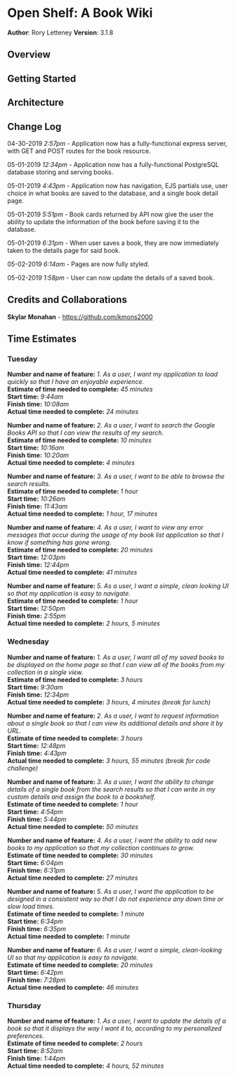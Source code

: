 # Open Shelf: A Book Wiki

**Author**: Rory Letteney
**Version**: 3.1.8

## Overview
<!-- Provide a high level overview of what this application is and why you are building it, beyond the fact that it's an assignment for a Code Fellows 301 class. (i.e. What's your problem domain?) -->

## Getting Started
<!-- What are the steps that a user must take in order to build this app on their own machine and get it running? -->

## Architecture
<!-- Provide a detailed description of the application design. What technologies (languages, libraries, etc) you're using, and any other relevant design information. -->

## Change Log
<!-- Use this area to document the iterative changes made to your application as each feature is successfully implemented. Use time stamps. Here's an examples: -->

04-30-2019 *2:57pm* - Application now has a fully-functional express server, with GET and POST routes for the book resource.

05-01-2019 *12:34pm* - Application now has a fully-functional PostgreSQL database storing and serving books.

05-01-2019 *4:43pm* - Application now has navigation, EJS partials use, user choice in what books are saved to the database, and a single book detail page.

05-01-2019 *5:51pm* - Book cards returned by API now give the user the ability to update the information of the book before saving it to the database.

05-01-2019 *6:31pm* - When user saves a book, they are now immediately taken to the details page for said book.

05-02-2019 *6:14am* - Pages are now fully styled.

05-02-2019 *1:58pm* - User can now update the details of a saved book.

## Credits and Collaborations
**Skylar Monahan** - https://github.com/kmons2000

## Time Estimates

### Tuesday

**Number and name of feature:** *1. As a user, I want my application to load quickly so that I have an enjoyable experience.*\
**Estimate of time needed to complete:** *45 minutes*\
**Start time:** *9:44am*\
**Finish time:** *10:08am*\
**Actual time needed to complete:** *24 minutes*

**Number and name of feature:** *2. As a user, I want to search the Google Books API so that I can view the results of my search.*\
**Estimate of time needed to complete:** *10 minutes*\
**Start time:** *10:16am*\
**Finish time:** *10:20am*\
**Actual time needed to complete:** *4 minutes*

**Number and name of feature:** *3. As a user, I want to be able to browse the search results.*\
**Estimate of time needed to complete:** *1 hour*\
**Start time:** *10:26am*\
**Finish time:** *11:43am*\
**Actual time needed to complete:** *1 hour, 17 minutes*

**Number and name of feature:** *4. As a user, I want to view any error messages that occur during the usage of my book list application so that I know if something has gone wrong.*\
**Estimate of time needed to complete:** *20 minutes*\
**Start time:** *12:03pm*\
**Finish time:** *12:44pm*\
**Actual time needed to complete:** *41 minutes*

**Number and name of feature:** *5. As a user, I want a simple, clean looking UI so that my application is easy to navigate.*\
**Estimate of time needed to complete:** *1 hour*\
**Start time:** *12:50pm*\
**Finish time:** *2:55pm*\
**Actual time needed to complete:** *2 hours, 5 minutes*

### Wednesday

**Number and name of feature:** *1. As a user, I want all of my saved books to be displayed on the home page so that I can view all of the books from my collection in a single view.*\
**Estimate of time needed to complete:** *3 hours*\
**Start time:** *9:30am*\
**Finish time:** *12:34pm*\
**Actual time needed to complete:** *3 hours, 4 minutes (break for lunch)*

**Number and name of feature:** *2. As a user, I want to request information about a single book so that I can view its additional details and share it by URL.*\
**Estimate of time needed to complete:** *3 hours*\
**Start time:** *12:48pm*\
**Finish time:** *4:43pm*\
**Actual time needed to complete:** *3 hours, 55 minutes (break for code challenge)*

**Number and name of feature:** *3. As a user, I want the ability to change details of a single book from the search results so that I can write in my custom details and assign the book to a bookshelf.*\
**Estimate of time needed to complete:** *1 hour*\
**Start time:** *4:54pm*\
**Finish time:** *5:44pm*\
**Actual time needed to complete:** *50 minutes*

**Number and name of feature:** *4. As a user, I want the ability to add new books to my application so that my collection continues to grow.*\
**Estimate of time needed to complete:** *30 minutes*\
**Start time:** *6:04pm*\
**Finish time:** *6:31pm*\
**Actual time needed to complete:** *27 minutes*

**Number and name of feature:** *5. As a user, I want the application to be designed in a consistent way so that I do not experience any down time or slow load times.*\
**Estimate of time needed to complete:** *1 minute*\
**Start time:** *6:34pm*\
**Finish time:** *6:35pm*\
**Actual time needed to complete:** *1 minute*

**Number and name of feature:** *6. As a user, I want a simple, clean-looking UI so that my application is easy to navigate.*\
**Estimate of time needed to complete:** *20 minutes*\
**Start time:** *6:42pm*\
**Finish time:** *7:28pm*\
**Actual time needed to complete:** *46 minutes*

### Thursday

**Number and name of feature:** *1. As a user, I want to update the details of a book so that it displays the way I want it to, according to my personalized preferences.*\
**Estimate of time needed to complete:** *2 hours*\
**Start time:** *8:52am*\
**Finish time:** *1:44pm*\
**Actual time needed to complete:** *4 hours, 52 minutes*